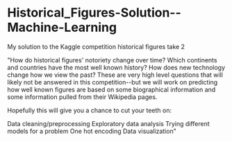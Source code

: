 # Historical_Figures-Solution--Machine-Learning
My solution to the Kaggle competition historical figures take 2

"How do historical figures' notoriety change over time? Which continents and countries have the most well known history? How does new technology change how we view the past?
These are very high level questions that will likely not be answered in this competition--but we will work on predicting how well known figures are based on some biographical information and some information pulled from their Wikipedia pages.

Hopefully this will give you a chance to cut your teeth on:

Data cleaning/preprocessing
Exploratory data analysis
Trying different models for a problem
One hot encoding
Data visualization"
